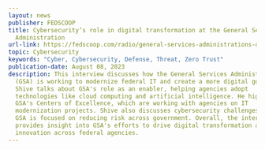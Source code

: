 ```yaml
---
layout: news
publisher: FEDSCOOP
title: Cybersecurity’s role in digital transformation at the General Services
  Administration
url-link: https://fedscoop.com/radio/general-services-administrations-david-shive/
topic: Cybersecurity
keywords: "Cyber, Cybersecurity, Defense, Threat, Zero Trust"
publication-date: August 08, 2023
description: This interview discusses how the General Services Administration
  (GSA) is working to modernize federal IT and create a more digital government.
  Shive talks about GSA's role as an enabler, helping agencies adopt
  technologies like cloud computing and artificial intelligence. He highlights
  GSA's Centers of Excellence, which are working with agencies on IT
  modernization projects. Shive also discusses cybersecurity challenges and how
  GSA is focused on reducing risk across government. Overall, the interview
  provides insight into GSA's efforts to drive digital transformation and
  innovation across federal agencies.
---
```

